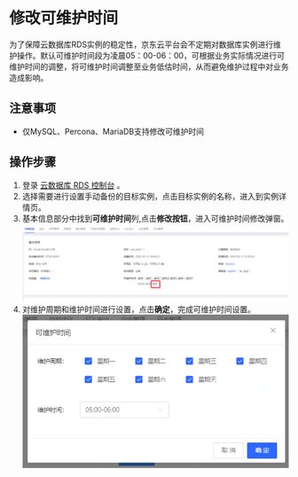 # 修改可维护时间

为了保障云数据库RDS实例的稳定性，京东云平台会不定期对数据库实例进行维护操作。默认可维护时间段为凌晨05：00-06：00，可根据业务实际情况进行可维护时间的调整，将可维护时间调整至业务低估时间，从而避免维护过程中对业务造成影响。

## 注意事项
* 仅MySQL、Percona、MariaDB支持修改可维护时间

<!--## 注意事项

* 在进行维护前，京东云会对用户账户中所设置的联系人发送短信，请注意查收
* 实例维护时，为保证整个维护过程的稳定性，实例会在可维护时间段内变更状态为**维护中**状态。当实例处于该状态时，不影响进行查询类操作（如查询监控），但不可进行实例操作，包括但不限于账号管理、库管理、白名单设置、升降配、删除、重启等操作
* 在可维护时间内，可能出现闪断或实例重启等影响，需确保应用程序有重连机制。-->

## 操作步骤

1. 登录 [云数据库 RDS 控制台](https://rds-console.jdcloud.com/database) 。
2. 选择需要进行设置手动备份的目标实例，点击目标实例的名称，进入到实例详情页。
3. 基本信息部分中找到**可维护时间**列,点击**修改按钮**，进入可维护时间修改弹窗。
![修改可维护时间](../../../image/RDS/Modify-Maintenance-Time-1.png)
4. 对维护周期和维护时间进行设置，点击**确定**，完成可维护时间设置。
![修改可维护时间](../../../image/RDS/Modify-Maintenance-Time-2.png)
